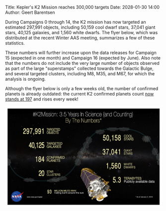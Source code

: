 Title: Kepler's K2 Mission reaches 300,000 targets
Date: 2028-01-30 14:00
Author: Geert Barentsen

During Campaigns 0 through 14,
the K2 mission has now targeted an estimated 297,991 objects, including
50,159 cool dwarf stars,
37,041 giant stars,
40,125 galaxies,
and 1,560 white dwarfs.
The flyer below, which was distributed at the recent Winter AAS meeting,
summarizes a few of these statistics.

These numbers will further increase upon the data releases
for Campaign 15 (expected in one month)
and Campaign 16 (expected by June).
Also note that the numbers do not include the very large number of objects observed
as part of the large "superstamps" collected towards the Galactic Bulge,
and several targeted clusters, including M8, M35, and M67,
for which the analysis is ongoing.

Although the flyer below is only a few weeks old,
the number of confirmed planets is already outdated:
the current K2 confirmed planets count <a href="https://exoplanetarchive.ipac.caltech.edu/docs/counts_detail.html">now stands at 197</a> and rises every week!

<a href="images/news/k2-by-the-numbers-dec2017.jpg"><img src="images/news/k2-by-the-numbers-dec2017.jpg"></a>
